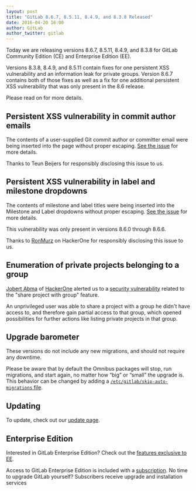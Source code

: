```yaml
---
layout: post
title: "GitLab 8.6.7, 8.5.11, 8.4.9, and 8.3.8 Released"
date: 2016-04-20 16:00
author: GitLab
author_twitter: gitlab
---
```


Today we are releasing versions 8.6.7, 8.5.11, 8.4.9, and 8.3.8 for GitLab
Community Edition (CE) and Enterprise Edition (EE).

Versions 8.3.8, 8.4.9, and 8.5.11 contain fixes for one persistent XSS
vulnerability and an information leak for private groups. Version 8.6.7 contains
both of those fixes as well as a fix for one additional persistent XSS
vulnerability that was only present in the 8.6 release.

Please read on for more details.

<!-- more -->

## Persistent XSS vulnerability in commit author emails

The contents of a user-supplied Git commit author or committer email were being
inserted into the page without proper escaping. [See the
issue](https://gitlab.com/gitlab-org/gitlab-ce/issues/15126) for more details.

Thanks to Teun Beijers for responsibly disclosing this issue to us.

## Persistent XSS vulnerability in label and milestone dropdowns

The contents of milestone and label titles were being inserted into the
Milestone and Label dropdowns without proper escaping. [See the
issue](https://gitlab.com/gitlab-org/gitlab-ce/issues/15389) for more details.

This vulnerability was only present in versions 8.6.0 through 8.6.6.

Thanks to [RonMurz](https://hackerone.com/ronmurz) on HackerOne for responsibly
disclosing this issue to us.

## Enumeration of private projects belonging to a group

[Jobert Abma](https://twitter.com/jobertabma) of [HackerOne](https://hackerone.com/jobert)
alerted us to a [security vulnerability] related to the "share project with
group" feature.

An unprivileged user was able to share a project with a group he didn't have
access to, and therefore gain partial access to that group, which opened
possibilities for further actions like listing private projects in that group.

[security vulnerability]: https://gitlab.com/gitlab-org/gitlab-ce/issues/15330

## Upgrade barometer

These versions do not include any new migrations, and should not require any
downtime.

Please be aware that by default the Omnibus packages will stop, run migrations,
and start again, no matter how “big” or “small” the upgrade is. This behavior
can be changed by adding a [`/etc/gitlab/skip-auto-migrations`
file](http://doc.gitlab.com/omnibus/update/README.html).

## Updating

To update, check out our [update page](https://about.gitlab.com/update).

## Enterprise Edition

Interested in GitLab Enterprise Edition? Check out the [features exclusive to
EE](https://about.gitlab.com/features/#enterprise).

Access to GitLab Enterprise Edition is included with a [subscription](https://about.gitlab.com/pricing/).
No time to upgrade GitLab yourself? Subscribers receive upgrade and installation
services
